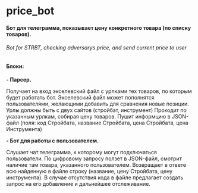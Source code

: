 # price_bot

#### **Бот для телеграмма, показывает цену конкретного товара (по списку товаров).**

###### Bot for STRBT, checking adversarys price, and send current price to user

#### Блоки:
    
    
**- Парсер.**
    
Получает на вход экселевский файл с урлками тех товаров, по которым будет работать бот.
Экселевский файл может пополнятся пользователями, желающими добавить для сравнения новые позиции.
Урлы должны быть с двух сайтов (стройбат, инструмент)
Проходит по указанным урлкам, собирая цену товаров.
Пушит информцию в JSON-файл (поля: код Стройбата, название Стройбата, цена Стройбата, цена Инструмента)
    
    
**- Бот для работы с пользователем.**

Слушает чат телеграмма, к которому могут подключаться пользователи.
По цифровому запросу ползет в JSON-файл, смотрит наличие там товара, указанного пользователем.
Возвращает в ответе всю найденную в файле строку (название, цену Стройбата, цену инструмента).
В случае отсутствия кода в файле предлагает создать запрос на его добавление и дальнейшее отслеживание.


